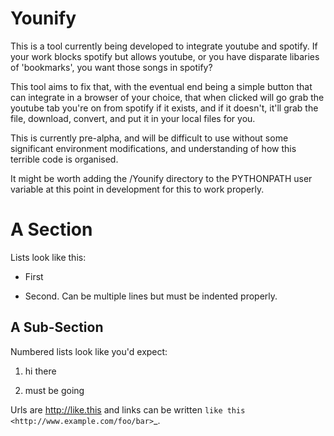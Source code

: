 Younify
===========

This is a tool currently being developed to integrate youtube and spotify. If your work blocks spotify but allows youtube, or you have disparate libaries of 'bookmarks', you want those songs in spotify? 

This tool aims to fix that, with the eventual end being a simple button that can integrate in a browser of your choice, that when clicked will go grab the youtube tab you're on from spotify if it exists, and if it doesn't, it'll grab the file, download, convert, and put it in your local files for you.

This is currently pre-alpha, and will be difficult to use without some significant environment modifications, and understanding of how this terrible code is organised.

It might be worth adding the <path>/Younify directory to the PYTHONPATH user variable at this point in development for this to work properly.


A Section
=========

Lists look like this:

* First

* Second. Can be multiple lines
  but must be indented properly.

A Sub-Section
-------------

Numbered lists look like you'd expect:

1. hi there

2. must be going

Urls are http://like.this and links can be
written `like this <http://www.example.com/foo/bar>`_.

